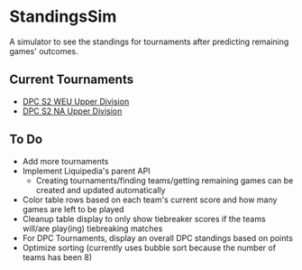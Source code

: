 # StandingsSim
A simulator to see the standings for tournaments after predicting remaining games' outcomes.

## Current Tournaments
- [DPC S2 WEU Upper Division](https://liquipedia.net/dota2/Dota_Pro_Circuit/2021/2/Europe/Upper_Division)
- [DPC S2 NA Upper Division](https://liquipedia.net/dota2/Dota_Pro_Circuit/2021/2/North_America/Upper_Division)

## To Do
- Add more tournaments
- Implement Liquipedia's parent API 
  - Creating tournaments/finding teams/getting remaining games can be created and updated automatically
- Color table rows based on each team's current score and how many games are left to be played
- Cleanup table display to only show tiebreaker scores if the teams will/are play(ing) tiebreaking matches
- For DPC Tournaments, display an overall DPC standings based on points
- Optimize sorting (currently uses bubble sort because the number of teams has been 8)
